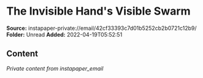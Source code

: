 # The Invisible Hand's Visible Swarm

**Source:** instapaper-private://email/42cf33393c7d01b5252cb2b0721c12b9/
**Folder:** Unread
**Added:** 2022-04-19T05:52:51




## Content
*Private content from instapaper_email*
